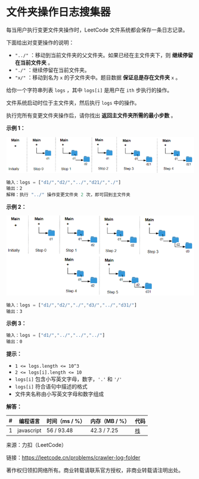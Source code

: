 # 文件夹操作日志搜集器

每当用户执行变更文件夹操作时，LeetCode 文件系统都会保存一条日志记录。

下面给出对变更操作的说明：

- `"../"` ：移动到当前文件夹的父文件夹。如果已经在主文件夹下，则 **继续停留在当前文件夹** 。
- `"./"` ：继续停留在当前文件夹。
- `"x/"` ：移动到名为 `x` 的子文件夹中。题目数据 **保证总是存在文件夹** `x` 。

给你一个字符串列表 `logs` ，其中 `logs[i]` 是用户在 `ith` 步执行的操作。

文件系统启动时位于主文件夹，然后执行 `logs` 中的操作。

执行完所有变更文件夹操作后，请你找出 **返回主文件夹所需的最小步数** 。

**示例 1：**

![示例1](./eg1.png)

``` javascript
输入：logs = ["d1/","d2/","../","d21/","./"]
输出：2
解释：执行 "../" 操作变更文件夹 2 次，即可回到主文件夹
```

**示例 2：**

![示例2](./eg2.png)

``` javascript
输入：logs = ["d1/","d2/","./","d3/","../","d31/"]
输出：3
```

**示例 3：**

``` javascript
输入：logs = ["d1/","../","../","../"]
输出：0
```

**提示：**

- `1 <= logs.length <= 10^3`
- `2 <= logs[i].length <= 10`
- `logs[i]` 包含小写英文字母，数字，`'.'` 和 `'/'`
- `logs[i]` 符合语句中描述的格式
- 文件夹名称由小写英文字母和数字组成

**解答：**

**#**|**编程语言**|**时间（ms / %）**|**内存（MB / %）**|**代码**
--|--|--|--|--
1|javascript|56 / 93.48|42.3 / 7.25|[栈](./javascript/ac_v1.js)

来源：力扣（LeetCode）

链接：https://leetcode.cn/problems/crawler-log-folder

著作权归领扣网络所有。商业转载请联系官方授权，非商业转载请注明出处。
